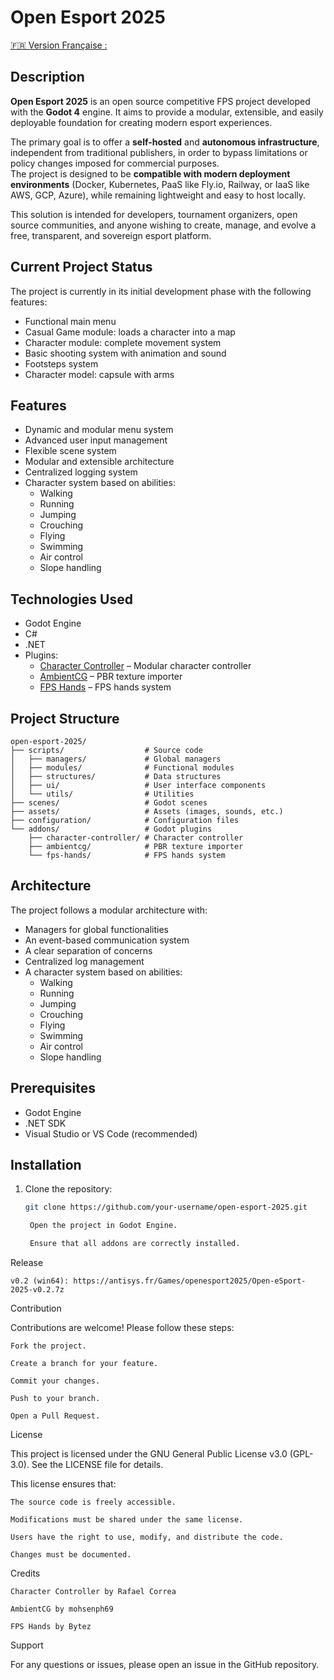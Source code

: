 # Open Esport 2025

[🇫🇷 Version Française : ](README_fr.md)

## Description

**Open Esport 2025** is an open source competitive FPS project developed with the **Godot 4** engine. It aims to provide a modular, extensible, and easily deployable foundation for creating modern esport experiences.

The primary goal is to offer a **self-hosted** and **autonomous infrastructure**, independent from traditional publishers, in order to bypass limitations or policy changes imposed for commercial purposes.  
The project is designed to be **compatible with modern deployment environments** (Docker, Kubernetes, PaaS like Fly.io, Railway, or IaaS like AWS, GCP, Azure), while remaining lightweight and easy to host locally.

This solution is intended for developers, tournament organizers, open source communities, and anyone wishing to create, manage, and evolve a free, transparent, and sovereign esport platform.

## Current Project Status
The project is currently in its initial development phase with the following features:
- Functional main menu
- Casual Game module: loads a character into a map
- Character module: complete movement system
- Basic shooting system with animation and sound
- Footsteps system
- Character model: capsule with arms

## Features
- Dynamic and modular menu system
- Advanced user input management
- Flexible scene system
- Modular and extensible architecture
- Centralized logging system
- Character system based on abilities:
  - Walking
  - Running
  - Jumping
  - Crouching
  - Flying
  - Swimming
  - Air control
  - Slope handling

## Technologies Used
- Godot Engine
- C#
- .NET
- Plugins:
  - [Character Controller](https://github.com/expressobits/character-controller) – Modular character controller
  - [AmbientCG](https://github.com/mohsenph69/godot-ambientcg) – PBR texture importer
  - [FPS Hands](https://codeberg.org/Bytez/godot-fps-hands) – FPS hands system

## Project Structure
```
open-esport-2025/
├── scripts/                  # Source code
│   ├── managers/             # Global managers
│   ├── modules/              # Functional modules
│   ├── structures/           # Data structures
│   ├── ui/                   # User interface components
│   └── utils/                # Utilities
├── scenes/                   # Godot scenes
├── assets/                   # Assets (images, sounds, etc.)
├── configuration/            # Configuration files
└── addons/                   # Godot plugins
    ├── character-controller/ # Character controller
    ├── ambientcg/            # PBR texture importer
    └── fps-hands/            # FPS hands system
```

## Architecture
The project follows a modular architecture with:
- Managers for global functionalities
- An event-based communication system
- A clear separation of concerns
- Centralized log management
- A character system based on abilities:
  - Walking
  - Running
  - Jumping
  - Crouching
  - Flying
  - Swimming
  - Air control
  - Slope handling

## Prerequisites
- Godot Engine
- .NET SDK
- Visual Studio or VS Code (recommended)

## Installation
1. Clone the repository:
   ```bash
   git clone https://github.com/your-username/open-esport-2025.git

    Open the project in Godot Engine.

    Ensure that all addons are correctly installed.

Release

    v0.2 (win64): https://antisys.fr/Games/openesport2025/Open-eSport-2025-v0.2.7z

Contribution

Contributions are welcome! Please follow these steps:

    Fork the project.

    Create a branch for your feature.

    Commit your changes.

    Push to your branch.

    Open a Pull Request.

License

This project is licensed under the GNU General Public License v3.0 (GPL-3.0). See the LICENSE file for details.

This license ensures that:

    The source code is freely accessible.

    Modifications must be shared under the same license.

    Users have the right to use, modify, and distribute the code.

    Changes must be documented.

Credits

    Character Controller by Rafael Correa

    AmbientCG by mohsenph69

    FPS Hands by Bytez

Support

For any questions or issues, please open an issue in the GitHub repository.
